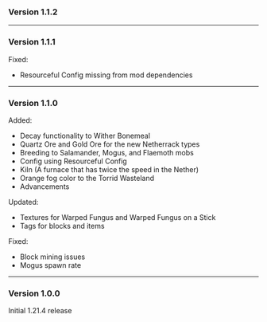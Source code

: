 ### Version 1.1.2

***

### Version 1.1.1

Fixed:

- Resourceful Config missing from mod dependencies

***

### Version 1.1.0

Added:

- Decay functionality to Wither Bonemeal
- Quartz Ore and Gold Ore for the new Netherrack types
- Breeding to Salamander, Mogus, and Flaemoth mobs
- Config using Resourceful Config
- Kiln (A furnace that has twice the speed in the Nether)
- Orange fog color to the Torrid Wasteland
- Advancements

Updated:

- Textures for Warped Fungus and Warped Fungus on a Stick
- Tags for blocks and items

Fixed:

- Block mining issues
- Mogus spawn rate

***

### Version 1.0.0

Initial 1.21.4 release
